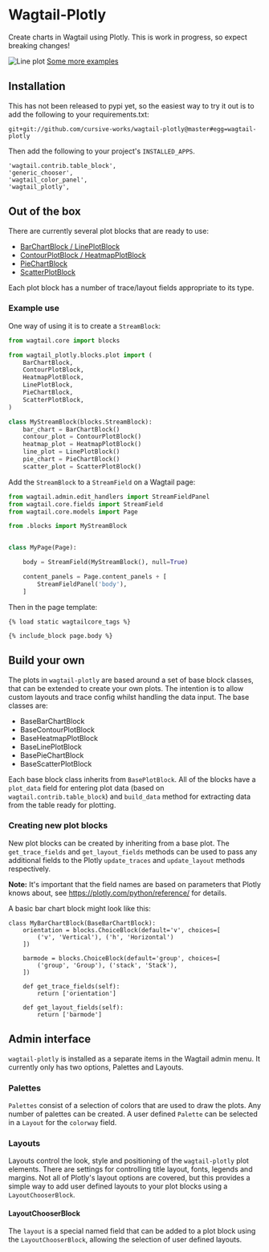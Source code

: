 # Wagtail-Plotly

Create charts in Wagtail using Plotly. This is work in progress, so expect breaking changes!

![Line plot](docs/img/lineplot.png)
[Some more examples](docs/examples.md)

## Installation

This has not been released to pypi yet, so the easiest way to try it out is to add the following to your requirements.txt:

```
git+git://github.com/cursive-works/wagtail-plotly@master#egg=wagtail-plotly
```

Then add the following to your project's `INSTALLED_APPS`.

```
'wagtail.contrib.table_block',
'generic_chooser',
'wagtail_color_panel',
'wagtail_plotly',
```

## Out of the box

There are currently several plot blocks that are ready to use:

* [BarChartBlock / LinePlotBlock](docs/bar_and_line.md)
* [ContourPlotBlock / HeatmapPlotBlock](docs/contour_and_heatmap.md)
* [PieChartBlock](docs/pie.md)
* [ScatterPlotBlock](docs/scatter.md)

Each plot block has a number of trace/layout fields appropriate to its type.

### Example use

 One way of using it is to create a `StreamBlock`:

```python
from wagtail.core import blocks

from wagtail_plotly.blocks.plot import (
    BarChartBlock,
    ContourPlotBlock,
    HeatmapPlotBlock,
    LinePlotBlock,
    PieChartBlock,
    ScatterPlotBlock,
)

class MyStreamBlock(blocks.StreamBlock):
    bar_chart = BarChartBlock()
    contour_plot = ContourPlotBlock()
    heatmap_plot = HeatmapPlotBlock()
    line_plot = LinePlotBlock()
    pie_chart = PieChartBlock()
    scatter_plot = ScatterPlotBlock()
```

Add the `StreamBlock` to a `StreamField` on a Wagtail page:

```python
from wagtail.admin.edit_handlers import StreamFieldPanel
from wagtail.core.fields import StreamField
from wagtail.core.models import Page

from .blocks import MyStreamBlock


class MyPage(Page):

    body = StreamField(MyStreamBlock(), null=True)

    content_panels = Page.content_panels + [
        StreamFieldPanel('body'),
    ]
```
Then in the page template:

```
{% load static wagtailcore_tags %}

{% include_block page.body %}
```

## Build your own

The plots in `wagtail-plotly` are based around a set of base block classes, that can be extended to create your own plots. The intention is to allow custom layouts and trace config whilst handling the data input. The base classes are:

* BaseBarChartBlock
* BaseContourPlotBlock
* BaseHeatmapPlotBlock
* BaseLinePlotBlock
* BasePieChartBlock
* BaseScatterPlotBlock

Each base block class inherits from `BasePlotBlock`. All of the blocks have a `plot_data` field for entering plot data (based on `wagtail.contrib.table_block`) and `build_data` method for extracting data from the table ready for plotting.

### Creating new plot blocks

New plot blocks can be created by inheriting from a base plot. The `get_trace_fields` and `get_layout_fields` methods can be used to pass any additional fields to the Plotly `update_traces` and `update_layout` methods respectively.

**Note:** It's important that the field names are based on parameters that Plotly knows about, see https://plotly.com/python/reference/ for details.

A basic bar chart block might look like this:

```
class MyBarChartBlock(BaseBarChartBlock):
    orientation = blocks.ChoiceBlock(default='v', choices=[
        ('v', 'Vertical'), ('h', 'Horizontal')
    ])

    barmode = blocks.ChoiceBlock(default='group', choices=[
        ('group', 'Group'), ('stack', 'Stack'),
    ])

    def get_trace_fields(self):
        return ['orientation']

    def get_layout_fields(self):
        return ['barmode']
```

## Admin interface

`wagtail-plotly` is installed as a separate items in the Wagtail admin menu. It currently only has two options, Palettes and Layouts.

### Palettes

`Palettes` consist of a selection of colors that are used to draw the plots. Any number of palettes can be created. A user defined `Palette` can be selected in a `Layout` for the `colorway` field.

### Layouts

Layouts control the look, style and positioning of the `wagtail-plotly` plot elements. There are settings for controlling title layout, fonts, legends and margins. Not all of Plotly's layout options are covered, but this provides a simple way to add user defined layouts to your plot blocks using a `LayoutChooserBlock`.

#### LayoutChooserBlock

The `layout` is a special named field that can be added to a plot block using the `LayoutChooserBlock`, allowing the selection of user defined layouts.
